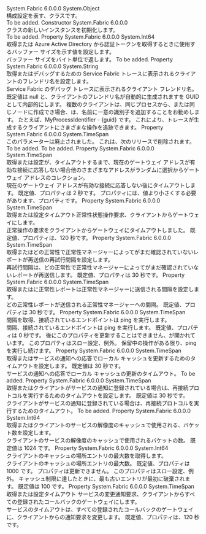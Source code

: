 <Type Name="FabricClientSettings" FullName="System.Fabric.FabricClientSettings">
  <TypeSignature Language="C#" Value="public sealed class FabricClientSettings" />
  <TypeSignature Language="ILAsm" Value=".class public auto ansi sealed beforefieldinit FabricClientSettings extends System.Object" />
  <TypeSignature Language="DocId" Value="T:System.Fabric.FabricClientSettings" />
  <TypeSignature Language="VB.NET" Value="Public NotInheritable Class FabricClientSettings" />
  <TypeSignature Language="F#" Value="type FabricClientSettings = class" />
  <AssemblyInfo>
    <AssemblyName>System.Fabric</AssemblyName>
    <AssemblyVersion>6.0.0.0</AssemblyVersion>
  </AssemblyInfo>
  <Base>
    <BaseTypeName>System.Object</BaseTypeName>
  </Base>
  <Interfaces />
  <Docs>
    <summary>
      <para>構成設定を表す、<see cref="T:System.Fabric.FabricClient" />クラスです。</para>
    </summary>
    <remarks>To be added.</remarks>
  </Docs>
  <Members>
    <Member MemberName=".ctor">
      <MemberSignature Language="C#" Value="public FabricClientSettings ();" />
      <MemberSignature Language="ILAsm" Value=".method public hidebysig specialname rtspecialname instance void .ctor() cil managed" />
      <MemberSignature Language="DocId" Value="M:System.Fabric.FabricClientSettings.#ctor" />
      <MemberSignature Language="VB.NET" Value="Public Sub New ()" />
      <MemberType>Constructor</MemberType>
      <AssemblyInfo>
        <AssemblyName>System.Fabric</AssemblyName>
        <AssemblyVersion>6.0.0.0</AssemblyVersion>
      </AssemblyInfo>
      <Parameters />
      <Docs>
        <summary>
          <para><see cref="T:System.Fabric.FabricClientSettings" /> クラスの新しいインスタンスを初期化します。</para>
        </summary>
        <remarks>To be added.</remarks>
      </Docs>
    </Member>
    <Member MemberName="AuthTokenBufferSize">
      <MemberSignature Language="C#" Value="public long AuthTokenBufferSize { get; set; }" />
      <MemberSignature Language="ILAsm" Value=".property instance int64 AuthTokenBufferSize" />
      <MemberSignature Language="DocId" Value="P:System.Fabric.FabricClientSettings.AuthTokenBufferSize" />
      <MemberSignature Language="VB.NET" Value="Public Property AuthTokenBufferSize As Long" />
      <MemberSignature Language="F#" Value="member this.AuthTokenBufferSize : int64 with get, set" Usage="System.Fabric.FabricClientSettings.AuthTokenBufferSize" />
      <MemberType>Property</MemberType>
      <AssemblyInfo>
        <AssemblyName>System.Fabric</AssemblyName>
        <AssemblyVersion>6.0.0.0</AssemblyVersion>
      </AssemblyInfo>
      <ReturnValue>
        <ReturnType>System.Int64</ReturnType>
      </ReturnValue>
      <Docs>
        <summary>
            取得または Azure Active Directory から認証トークンを取得するときに使用するバッファー サイズを示す値を設定します。
            </summary>
        <value>
            バッファー サイズをバイト単位で返します。
            </value>
        <remarks>To be added.</remarks>
      </Docs>
    </Member>
    <Member MemberName="ClientFriendlyName">
      <MemberSignature Language="C#" Value="public string ClientFriendlyName { get; set; }" />
      <MemberSignature Language="ILAsm" Value=".property instance string ClientFriendlyName" />
      <MemberSignature Language="DocId" Value="P:System.Fabric.FabricClientSettings.ClientFriendlyName" />
      <MemberSignature Language="VB.NET" Value="Public Property ClientFriendlyName As String" />
      <MemberSignature Language="F#" Value="member this.ClientFriendlyName : string with get, set" Usage="System.Fabric.FabricClientSettings.ClientFriendlyName" />
      <MemberType>Property</MemberType>
      <AssemblyInfo>
        <AssemblyName>System.Fabric</AssemblyName>
        <AssemblyVersion>6.0.0.0</AssemblyVersion>
      </AssemblyInfo>
      <ReturnValue>
        <ReturnType>System.String</ReturnType>
      </ReturnValue>
      <Docs>
        <summary>
          <para>取得またはデバッグするための Service Fabric トレースに表示されるクライアントのフレンドリ名を設定します。</para>
        </summary>
        <value>
          <para>Service Fabric のデバッグ トレースに表示されるクライアント フレンドリ名。</para>
        </value>
        <remarks>
          <para>既定値は null と、クライアントのフレンドリ名が自動的に生成されますを GUID として内部的にします。</para>
          <para>複数のクライアントは、同じプロセスから、または同じノードに作成でき場合、は、名前に一意の識別子を追加することをお勧めします。
            たとえば、MyProcessIdentifier - {guid} です。
            これにより、トレースが生成するクライアントにさまざまな操作を追跡できます。
            </para>
        </remarks>
      </Docs>
    </Member>
    <Member MemberName="ConnectionIdleTimeout">
      <MemberSignature Language="C#" Value="public TimeSpan ConnectionIdleTimeout { get; set; }" />
      <MemberSignature Language="ILAsm" Value=".property instance valuetype System.TimeSpan ConnectionIdleTimeout" />
      <MemberSignature Language="DocId" Value="P:System.Fabric.FabricClientSettings.ConnectionIdleTimeout" />
      <MemberSignature Language="VB.NET" Value="Public Property ConnectionIdleTimeout As TimeSpan" />
      <MemberSignature Language="F#" Value="member this.ConnectionIdleTimeout : TimeSpan with get, set" Usage="System.Fabric.FabricClientSettings.ConnectionIdleTimeout" />
      <MemberType>Property</MemberType>
      <AssemblyInfo>
        <AssemblyName>System.Fabric</AssemblyName>
        <AssemblyVersion>6.0.0.0</AssemblyVersion>
      </AssemblyInfo>
      <ReturnValue>
        <ReturnType>System.TimeSpan</ReturnType>
      </ReturnValue>
      <Docs>
        <summary>
            このパラメーターは廃止されました。 これは、次のリリースで削除されます。
            </summary>
        <value>To be added.</value>
        <remarks>To be added.</remarks>
      </Docs>
    </Member>
    <Member MemberName="ConnectionInitializationTimeout">
      <MemberSignature Language="C#" Value="public TimeSpan ConnectionInitializationTimeout { get; set; }" />
      <MemberSignature Language="ILAsm" Value=".property instance valuetype System.TimeSpan ConnectionInitializationTimeout" />
      <MemberSignature Language="DocId" Value="P:System.Fabric.FabricClientSettings.ConnectionInitializationTimeout" />
      <MemberSignature Language="VB.NET" Value="Public Property ConnectionInitializationTimeout As TimeSpan" />
      <MemberSignature Language="F#" Value="member this.ConnectionInitializationTimeout : TimeSpan with get, set" Usage="System.Fabric.FabricClientSettings.ConnectionInitializationTimeout" />
      <MemberType>Property</MemberType>
      <AssemblyInfo>
        <AssemblyName>System.Fabric</AssemblyName>
        <AssemblyVersion>6.0.0.0</AssemblyVersion>
      </AssemblyInfo>
      <ReturnValue>
        <ReturnType>System.TimeSpan</ReturnType>
      </ReturnValue>
      <Docs>
        <summary>
          <para>取得または設定が、タイムアウトするまで、現在のゲートウェイ アドレスが有効な接続に応答しない場合他のさまざまなアドレスがランダムに選択からゲートウェイ アドレスのコレクション。</para>
        </summary>
        <value>
          <para>現在のゲートウェイ アドレスが有効な接続に応答しない後にタイムアウトします。</para>
        </value>
        <remarks>
          <para>既定値、<see cref="P:System.Fabric.FabricClientSettings.ConnectionInitializationTimeout" />プロパティは 2 秒です。</para>
          <para><see cref="P:System.Fabric.FabricClientSettings.ConnectionInitializationTimeout" />プロパティには、値より小さくする必要があります、<see cref="P:System.Fabric.FabricClientSettings.ServiceChangePollInterval" />プロパティです。</para>
        </remarks>
      </Docs>
    </Member>
    <Member MemberName="HealthOperationTimeout">
      <MemberSignature Language="C#" Value="public TimeSpan HealthOperationTimeout { get; set; }" />
      <MemberSignature Language="ILAsm" Value=".property instance valuetype System.TimeSpan HealthOperationTimeout" />
      <MemberSignature Language="DocId" Value="P:System.Fabric.FabricClientSettings.HealthOperationTimeout" />
      <MemberSignature Language="VB.NET" Value="Public Property HealthOperationTimeout As TimeSpan" />
      <MemberSignature Language="F#" Value="member this.HealthOperationTimeout : TimeSpan with get, set" Usage="System.Fabric.FabricClientSettings.HealthOperationTimeout" />
      <MemberType>Property</MemberType>
      <AssemblyInfo>
        <AssemblyName>System.Fabric</AssemblyName>
        <AssemblyVersion>6.0.0.0</AssemblyVersion>
      </AssemblyInfo>
      <ReturnValue>
        <ReturnType>System.TimeSpan</ReturnType>
      </ReturnValue>
      <Docs>
        <summary>
          <para>取得または設定タイムアウト正常性状態操作要求、クライアントからゲートウェイにします。</para>
        </summary>
        <value>
          <para>正常操作の要求をクライアントからゲートウェイにタイムアウトしました。</para>
        </value>
        <remarks>
          <para>既定値、<see cref="P:System.Fabric.FabricClientSettings.HealthOperationTimeout" />プロパティは、120 秒です。</para>
        </remarks>
      </Docs>
    </Member>
    <Member MemberName="HealthReportRetrySendInterval">
      <MemberSignature Language="C#" Value="public TimeSpan HealthReportRetrySendInterval { get; set; }" />
      <MemberSignature Language="ILAsm" Value=".property instance valuetype System.TimeSpan HealthReportRetrySendInterval" />
      <MemberSignature Language="DocId" Value="P:System.Fabric.FabricClientSettings.HealthReportRetrySendInterval" />
      <MemberSignature Language="VB.NET" Value="Public Property HealthReportRetrySendInterval As TimeSpan" />
      <MemberSignature Language="F#" Value="member this.HealthReportRetrySendInterval : TimeSpan with get, set" Usage="System.Fabric.FabricClientSettings.HealthReportRetrySendInterval" />
      <MemberType>Property</MemberType>
      <AssemblyInfo>
        <AssemblyName>System.Fabric</AssemblyName>
        <AssemblyVersion>6.0.0.0</AssemblyVersion>
      </AssemblyInfo>
      <ReturnValue>
        <ReturnType>System.TimeSpan</ReturnType>
      </ReturnValue>
      <Docs>
        <summary>
          <para>取得またはどの正常性で正常性マネージャーによってがまだ確認されていないレポートが再送信の再試行間隔を設定します。</para>
        </summary>
        <value>
          <para>再試行間隔は、どの正常性で正常性マネージャーによってがまだ確認されていないレポートが再送信します。</para>
        </value>
        <remarks>
          <para>既定値、<see cref="P:System.Fabric.FabricClientSettings.HealthReportRetrySendInterval" />プロパティは 30 秒です。</para>
        </remarks>
      </Docs>
    </Member>
    <Member MemberName="HealthReportSendInterval">
      <MemberSignature Language="C#" Value="public TimeSpan HealthReportSendInterval { get; set; }" />
      <MemberSignature Language="ILAsm" Value=".property instance valuetype System.TimeSpan HealthReportSendInterval" />
      <MemberSignature Language="DocId" Value="P:System.Fabric.FabricClientSettings.HealthReportSendInterval" />
      <MemberSignature Language="VB.NET" Value="Public Property HealthReportSendInterval As TimeSpan" />
      <MemberSignature Language="F#" Value="member this.HealthReportSendInterval : TimeSpan with get, set" Usage="System.Fabric.FabricClientSettings.HealthReportSendInterval" />
      <MemberType>Property</MemberType>
      <AssemblyInfo>
        <AssemblyName>System.Fabric</AssemblyName>
        <AssemblyVersion>6.0.0.0</AssemblyVersion>
      </AssemblyInfo>
      <ReturnValue>
        <ReturnType>System.TimeSpan</ReturnType>
      </ReturnValue>
      <Docs>
        <summary>
          <para>取得またはに正常性レポートは正常性マネージャーに送信される間隔を設定します。</para>
        </summary>
        <value>
          <para>どの正常性レポートが送信される正常性マネージャーへの間隔。</para>
        </value>
        <remarks>
          <para>既定値、<see cref="P:System.Fabric.FabricClientSettings.HealthReportSendInterval" />プロパティは 30 秒です。</para>
        </remarks>
      </Docs>
    </Member>
    <Member MemberName="KeepAliveInterval">
      <MemberSignature Language="C#" Value="public TimeSpan KeepAliveInterval { get; set; }" />
      <MemberSignature Language="ILAsm" Value=".property instance valuetype System.TimeSpan KeepAliveInterval" />
      <MemberSignature Language="DocId" Value="P:System.Fabric.FabricClientSettings.KeepAliveInterval" />
      <MemberSignature Language="VB.NET" Value="Public Property KeepAliveInterval As TimeSpan" />
      <MemberSignature Language="F#" Value="member this.KeepAliveInterval : TimeSpan with get, set" Usage="System.Fabric.FabricClientSettings.KeepAliveInterval" />
      <MemberType>Property</MemberType>
      <AssemblyInfo>
        <AssemblyName>System.Fabric</AssemblyName>
        <AssemblyVersion>6.0.0.0</AssemblyVersion>
      </AssemblyInfo>
      <ReturnValue>
        <ReturnType>System.TimeSpan</ReturnType>
      </ReturnValue>
      <Docs>
        <summary>
          <para>間隔を取得、<see cref="T:System.Fabric.FabricClient" />接続されているエンドポイントは ping を実行します。</para>
        </summary>
        <value>
          <para>間隔、<see cref="T:System.Fabric.FabricClient" />接続されているエンドポイントは ping を実行します。</para>
        </value>
        <remarks>
          <para>既定値、<see cref="P:System.Fabric.FabricClientSettings.KeepAliveInterval" />プロパティは 0 秒です。</para>
          <para>後にこのプロパティを更新することはできません、<see cref="T:System.Fabric.FabricClient" />が開かれています。
            このプロパティはスロー設定、<see cref="T:System.ArgumentException" />例外。</para>
          <para>
            <see cref="T:System.Fabric.FabricClient" />保留中の操作がある限り、ping を実行し続けます。</para>
        </remarks>
      </Docs>
    </Member>
    <Member MemberName="NotificationCacheUpdateTimeout">
      <MemberSignature Language="C#" Value="public TimeSpan NotificationCacheUpdateTimeout { get; set; }" />
      <MemberSignature Language="ILAsm" Value=".property instance valuetype System.TimeSpan NotificationCacheUpdateTimeout" />
      <MemberSignature Language="DocId" Value="P:System.Fabric.FabricClientSettings.NotificationCacheUpdateTimeout" />
      <MemberSignature Language="VB.NET" Value="Public Property NotificationCacheUpdateTimeout As TimeSpan" />
      <MemberSignature Language="F#" Value="member this.NotificationCacheUpdateTimeout : TimeSpan with get, set" Usage="System.Fabric.FabricClientSettings.NotificationCacheUpdateTimeout" />
      <MemberType>Property</MemberType>
      <AssemblyInfo>
        <AssemblyName>System.Fabric</AssemblyName>
        <AssemblyVersion>6.0.0.0</AssemblyVersion>
      </AssemblyInfo>
      <ReturnValue>
        <ReturnType>System.TimeSpan</ReturnType>
      </ReturnValue>
      <Docs>
        <summary>
          <para>取得またはサービスの通知への応答でローカル キャッシュを更新するためのタイムアウトを設定します。 既定値は 30 秒です。</para>
        </summary>
        <value>
          <para>サービスの通知への応答でローカル キャッシュの更新のタイムアウト。</para>
        </value>
        <remarks>To be added.</remarks>
      </Docs>
    </Member>
    <Member MemberName="NotificationGatewayConnectionTimeout">
      <MemberSignature Language="C#" Value="public TimeSpan NotificationGatewayConnectionTimeout { get; set; }" />
      <MemberSignature Language="ILAsm" Value=".property instance valuetype System.TimeSpan NotificationGatewayConnectionTimeout" />
      <MemberSignature Language="DocId" Value="P:System.Fabric.FabricClientSettings.NotificationGatewayConnectionTimeout" />
      <MemberSignature Language="VB.NET" Value="Public Property NotificationGatewayConnectionTimeout As TimeSpan" />
      <MemberSignature Language="F#" Value="member this.NotificationGatewayConnectionTimeout : TimeSpan with get, set" Usage="System.Fabric.FabricClientSettings.NotificationGatewayConnectionTimeout" />
      <MemberType>Property</MemberType>
      <AssemblyInfo>
        <AssemblyName>System.Fabric</AssemblyName>
        <AssemblyVersion>6.0.0.0</AssemblyVersion>
      </AssemblyInfo>
      <ReturnValue>
        <ReturnType>System.TimeSpan</ReturnType>
      </ReturnValue>
      <Docs>
        <summary>
          <para>取得またはクライアントがサービスの通知に登録されている場合は、再接続プロトコルを実行するためのタイムアウトを設定します。 既定値は 30 秒です。 </para>
        </summary>
        <value>
          <para>クライアントがサービスの通知に登録されている場合は、再接続プロトコルを実行するためのタイムアウト。</para>
        </value>
        <remarks>To be added.</remarks>
      </Docs>
    </Member>
    <Member MemberName="PartitionLocationCacheBucketCount">
      <MemberSignature Language="C#" Value="public long PartitionLocationCacheBucketCount { get; set; }" />
      <MemberSignature Language="ILAsm" Value=".property instance int64 PartitionLocationCacheBucketCount" />
      <MemberSignature Language="DocId" Value="P:System.Fabric.FabricClientSettings.PartitionLocationCacheBucketCount" />
      <MemberSignature Language="VB.NET" Value="Public Property PartitionLocationCacheBucketCount As Long" />
      <MemberSignature Language="F#" Value="member this.PartitionLocationCacheBucketCount : int64 with get, set" Usage="System.Fabric.FabricClientSettings.PartitionLocationCacheBucketCount" />
      <MemberType>Property</MemberType>
      <AssemblyInfo>
        <AssemblyName>System.Fabric</AssemblyName>
        <AssemblyVersion>6.0.0.0</AssemblyVersion>
      </AssemblyInfo>
      <ReturnValue>
        <ReturnType>System.Int64</ReturnType>
      </ReturnValue>
      <Docs>
        <summary>
          <para>取得またはクライアントのサービスの解像度のキャッシュで使用される、バケット数を設定します。</para>
        </summary>
        <value>
          <para>クライアントのサービスの解像度のキャッシュで使用されるバケットの数。</para>
        </value>
        <remarks>
          <para>既定値は 1024 です。</para>
        </remarks>
      </Docs>
    </Member>
    <Member MemberName="PartitionLocationCacheLimit">
      <MemberSignature Language="C#" Value="public long PartitionLocationCacheLimit { get; set; }" />
      <MemberSignature Language="ILAsm" Value=".property instance int64 PartitionLocationCacheLimit" />
      <MemberSignature Language="DocId" Value="P:System.Fabric.FabricClientSettings.PartitionLocationCacheLimit" />
      <MemberSignature Language="VB.NET" Value="Public Property PartitionLocationCacheLimit As Long" />
      <MemberSignature Language="F#" Value="member this.PartitionLocationCacheLimit : int64 with get, set" Usage="System.Fabric.FabricClientSettings.PartitionLocationCacheLimit" />
      <MemberType>Property</MemberType>
      <AssemblyInfo>
        <AssemblyName>System.Fabric</AssemblyName>
        <AssemblyVersion>6.0.0.0</AssemblyVersion>
      </AssemblyInfo>
      <ReturnValue>
        <ReturnType>System.Int64</ReturnType>
      </ReturnValue>
      <Docs>
        <summary>
          <para>クライアントのキャッシュの場所エントリの最大数を取得します。</para>
        </summary>
        <value>
          <para>クライアントのキャッシュの場所エントリの最大数。</para>
        </value>
        <remarks>
          <para>既定値、<see cref="P:System.Fabric.FabricClientSettings.PartitionLocationCacheLimit" />プロパティは 1000 です。</para>
          <para><see cref="P:System.Fabric.FabricClientSettings.PartitionLocationCacheLimit" />プロパティは更新できません。 このプロパティはスロー設定、<see cref="T:System.ArgumentException" />例外。</para>
          <para>キャッシュ制限に達したときに、最も古いエントリが最初に破棄されます。 既定値は 100 です。</para>
        </remarks>
      </Docs>
    </Member>
    <Member MemberName="ServiceChangePollInterval">
      <MemberSignature Language="C#" Value="public TimeSpan ServiceChangePollInterval { get; set; }" />
      <MemberSignature Language="ILAsm" Value=".property instance valuetype System.TimeSpan ServiceChangePollInterval" />
      <MemberSignature Language="DocId" Value="P:System.Fabric.FabricClientSettings.ServiceChangePollInterval" />
      <MemberSignature Language="VB.NET" Value="Public Property ServiceChangePollInterval As TimeSpan" />
      <MemberSignature Language="F#" Value="member this.ServiceChangePollInterval : TimeSpan with get, set" Usage="System.Fabric.FabricClientSettings.ServiceChangePollInterval" />
      <MemberType>Property</MemberType>
      <AssemblyInfo>
        <AssemblyName>System.Fabric</AssemblyName>
        <AssemblyVersion>6.0.0.0</AssemblyVersion>
      </AssemblyInfo>
      <ReturnValue>
        <ReturnType>System.TimeSpan</ReturnType>
      </ReturnValue>
      <Docs>
        <summary>
          <para>取得または設定タイムアウト サービスの変更通知要求、クライアントからすべての登録されたコールバックのゲートウェイにします。</para>
        </summary>
        <value>
          <para>サービスのタイムアウトは、すべての登録されたコールバックのゲートウェイに、クライアントからの通知要求を変更します。</para>
        </value>
        <remarks>
          <para>既定値、<see cref="P:System.Fabric.FabricClientSettings.ServiceChangePollInterval" />プロパティは、120 秒です。</para>
        </remarks>
      </Docs>
    </Member>
  </Members>
</Type>